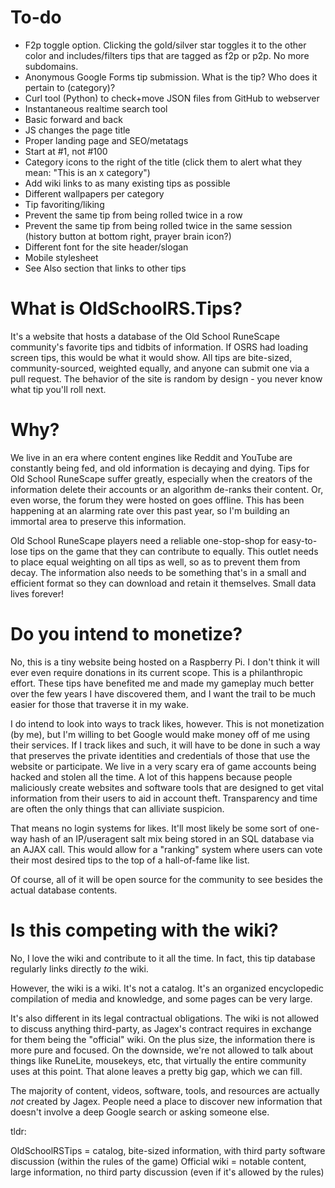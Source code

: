 # To-do

* F2p toggle option. Clicking the gold/silver star toggles it to the other color and includes/filters tips that are tagged as f2p or p2p. No more subdomains.
* Anonymous Google Forms tip submission. What is the tip? Who does it pertain to (category)?
* Curl tool (Python) to check+move JSON files from GitHub to webserver
* Instantaneous realtime search tool
* Basic forward and back
* JS changes the page title
* Proper landing page and SEO/metatags
* Start at #1, not #100
* Category icons to the right of the title (click them to alert what they mean: "This is an x category")
* Add wiki links to as many existing tips as possible
* Different wallpapers per category
* Tip favoriting/liking
* Prevent the same tip from being rolled twice in a row
* Prevent the same tip from being rolled twice in the same session (history button at bottom right, prayer brain icon?)
* Different font for the site header/slogan
* Mobile stylesheet
* See Also section that links to other tips

# What is OldSchoolRS.Tips?

It's a website that hosts a database of the Old School RuneScape community's favorite tips and tidbits of information. If OSRS had loading screen tips, this would be what it would show. All tips are bite-sized, community-sourced, weighted equally, and anyone can submit one via a pull request. The behavior of the site is random by design - you never know what tip you'll roll next.

# Why?

We live in an era where content engines like Reddit and YouTube are constantly being fed, and old information is decaying and dying. Tips for Old School RuneScape suffer greatly, especially when the creators of the information delete their accounts or an algorithm de-ranks their content. Or, even worse, the forum they were hosted on goes offline. This has been happening at an alarming rate over this past year, so I'm building an immortal area to preserve this information.

Old School RuneScape players need a reliable one-stop-shop for easy-to-lose tips on the game that they can contribute to equally. This outlet needs to place equal weighting on all tips as well, so as to prevent them from decay. The information also needs to be something that's in a small and efficient format so they can download and retain it themselves. Small data lives forever!

# Do you intend to monetize?

No, this is a tiny website being hosted on a Raspberry Pi. I don't think it will ever even require donations in its current scope. This is a philanthropic effort. These tips have benefited me and made my gameplay much better over the few years I have discovered them, and I want the trail to be much easier for those that traverse it in my wake.

I do intend to look into ways to track likes, however. This is not monetization (by me), but I'm willing to bet Google would make money off of me using their services. If I track likes and such, it will have to be done in such a way that preserves the private identities and credentials of those that use the website or participate. We live in a very scary era of game accounts being hacked and stolen all the time. A lot of this happens because people maliciously create websites and software tools that are designed to get vital information from their users to aid in account theft. Transparency and time are often the only things that can alliviate suspicion.

That means no login systems for likes. It'll most likely be some sort of one-way hash of an IP/useragent salt mix being stored in an SQL database via an AJAX call. This would allow for a "ranking" system where users can vote their most desired tips to the top of a hall-of-fame like list.

Of course, all of it will be open source for the community to see besides the actual database contents.

# Is this competing with the wiki?

No, I love the wiki and contribute to it all the time. In fact, this tip database regularly links directly *to* the wiki.

However, the wiki is a wiki. It's not a catalog. It's an organized encyclopedic compilation of media and knowledge, and some pages can be very large.

It's also different in its legal contractual obligations. The wiki is not allowed to discuss anything third-party, as Jagex's contract requires in exchange for them being the "official" wiki. On the plus size, the information there is more pure and focused. On the downside, we're not allowed to talk about things like RuneLite, mousekeys, etc, that virtually the entire community uses at this point. That alone leaves a pretty big gap, which we can fill.

The majority of content, videos, software, tools, and resources are actually *not* created by Jagex. People need a place to discover new information that doesn't involve a deep Google search or asking someone else.

tldr:

OldSchoolRSTips = catalog, bite-sized information, with third party software discussion (within the rules of the game)
Official wiki = notable content, large information, no third party discussion (even if it's allowed by the rules)
